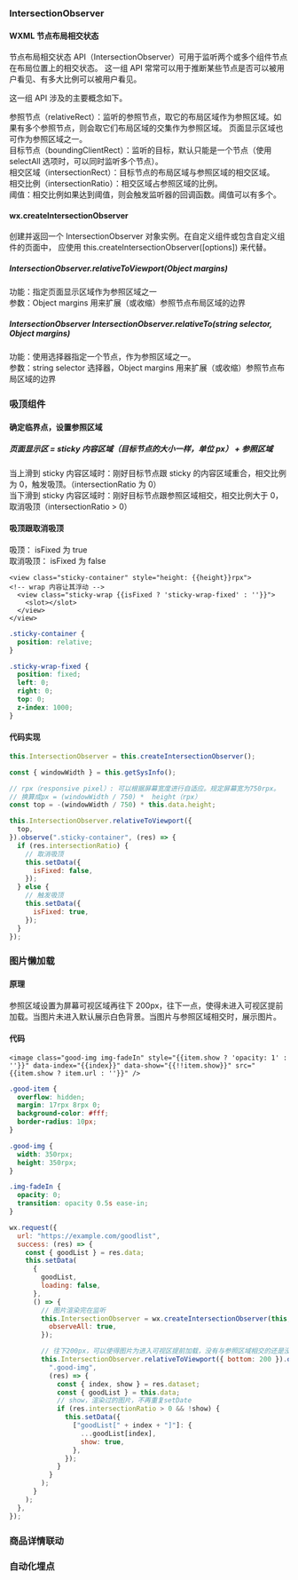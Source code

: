 ### IntersectionObserver

#### WXML 节点布局相交状态

节点布局相交状态 API（IntersectionObserver）可用于监听两个或多个组件节点在布局位置上的相交状态。
这一组 API 常常可以用于推断某些节点是否可以被用户看见、有多大比例可以被用户看见。

这一组 API 涉及的主要概念如下。

参照节点（relativeRect）：监听的参照节点，取它的布局区域作为参照区域。如果有多个参照节点，则会取它们布局区域的交集作为参照区域。
页面显示区域也可作为参照区域之一。  
目标节点（boundingClientRect）：监听的目标，默认只能是一个节点（使用 selectAll 选项时，可以同时监听多个节点）。  
相交区域（intersectionRect）：目标节点的布局区域与参照区域的相交区域。  
相交比例（intersectionRatio）：相交区域占参照区域的比例。  
阈值：相交比例如果达到阈值，则会触发监听器的回调函数。阈值可以有多个。

#### wx.createIntersectionObserver

创建并返回一个 IntersectionObserver 对象实例。在自定义组件或包含自定义组件的页面中，
应使用 this.createIntersectionObserver([options]) 来代替。

##### IntersectionObserver.relativeToViewport(Object margins)

功能：指定页面显示区域作为参照区域之一  
参数：Object margins 用来扩展（或收缩）参照节点布局区域的边界

##### IntersectionObserver IntersectionObserver.relativeTo(string selector, Object margins)

功能：使用选择器指定一个节点，作为参照区域之一。  
参数：string selector 选择器，Object margins 用来扩展（或收缩）参照节点布局区域的边界

### 吸顶组件

#### 确定临界点，设置参照区域

##### 页面显示区 = sticky 内容区域（目标节点的大小一样，单位 px） +  参照区域

当上滑到 sticky 内容区域时：刚好目标节点跟 sticky 的内容区域重合，相交比例为 0，触发吸顶。（intersectionRatio 为 0）  
当下滑到 sticky 内容区域时：刚好目标节点跟参照区域相交，相交比例大于 0， 取消吸顶（intersectionRatio > 0）

#### 吸顶跟取消吸顶

吸顶： isFixed 为 true  
取消吸顶： isFixed 为 false

```wxml
<view class="sticky-container" style="height: {{height}}rpx">
<!-- wrap 内容让其浮动 -->
  <view class="sticky-wrap {{isFixed ? 'sticky-wrap-fixed' : ''}}">
    <slot></slot>
  </view>
</view>
```

```css
.sticky-container {
  position: relative;
}

.sticky-wrap-fixed {
  position: fixed;
  left: 0;
  right: 0;
  top: 0;
  z-index: 1000;
}
```

#### 代码实现

```js
this.IntersectionObserver = this.createIntersectionObserver();

const { windowWidth } = this.getSysInfo();

// rpx（responsive pixel）: 可以根据屏幕宽度进行自适应。规定屏幕宽为750rpx。
// 换算成px = (windowWidth / 750) *  height（rpx）
const top = -(windowWidth / 750) * this.data.height;

this.IntersectionObserver.relativeToViewport({
  top,
}).observe(".sticky-container", (res) => {
  if (res.intersectionRatio) {
    // 取消吸顶
    this.setData({
      isFixed: false,
    });
  } else {
    // 触发吸顶
    this.setData({
      isFixed: true,
    });
  }
});
```

### 图片懒加载

#### 原理

参照区域设置为屏幕可视区域再往下 200px，往下一点，使得未进入可视区提前加载。当图片未进入默认展示白色背景。当图片与参照区域相交时，展示图片。

#### 代码

```wxml
<image class="good-img img-fadeIn" style="{{item.show ? 'opacity: 1' : ''}}" data-index="{{index}}" data-show="{{!!item.show}}" src="{{item.show ? item.url : ''}}" />
```

```css
.good-item {
  overflow: hidden;
  margin: 17rpx 8rpx 0;
  background-color: #fff;
  border-radius: 10px;
}

.good-img {
  width: 350rpx;
  height: 350rpx;
}

.img-fadeIn {
  opacity: 0;
  transition: opacity 0.5s ease-in;
}
```

```js
wx.request({
  url: "https://example.com/goodlist",
  success: (res) => {
    const { goodList } = res.data;
    this.setData(
      {
        goodList,
        loading: false,
      },
      () => {
        // 图片渲染完在监听
        this.IntersectionObserver = wx.createIntersectionObserver(this, {
          observeAll: true,
        });

        // 往下200px，可以使得图片为进入可视区提前加载，没有与参照区域相交的还是没显示图片的
        this.IntersectionObserver.relativeToViewport({ bottom: 200 }).observe(
          ".good-img",
          (res) => {
            const { index, show } = res.dataset;
            const { goodList } = this.data;
            // show，渲染过的图片，不再重复setDate
            if (res.intersectionRatio > 0 && !show) {
              this.setData({
                ["goodList[" + index + "]"]: {
                  ...goodList[index],
                  show: true,
                },
              });
            }
          }
        );
      }
    );
  },
});
```

### 商品详情联动

### 自动化埋点
